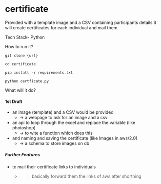 # certificate
Provided with a template image and a CSV containing participants details it will create certificates for each individual and mail them.

Tech Stack- Python

How to run it?

`git clone {url}`

`cd certificate`

`pip install -r requirements.txt`

`python certficate.py`

What will it do?

#### 1st Draft
- an image (template) and a CSV would be provided 
    - -> a webpage to ask for an image and a csv
- an api to loop through the excel and replace the variable (like photoshop)
    - -> to wite a function which does this
- and naming and saving the certificate (like Images in aws/2.0)
    - -> a schema to store images on db

##### Further Features
- to mail their certificate links to individuals
    - > basically forward them the links of aws after shortning
